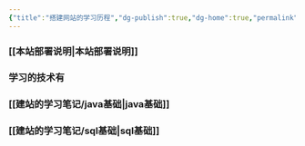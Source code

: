 ```yaml
---
{"title":"搭建网站的学习历程","dg-publish":true,"dg-home":true,"permalink":"//","tags":["gardenEntry"],"dgPassFrontmatter":true,"noteIcon":""}
---
```


### [[本站部署说明\|本站部署说明]]

### 学习的技术有
### [[建站的学习笔记/java基础\|java基础]]
### [[建站的学习笔记/sql基础\|sql基础]]



